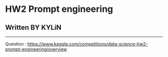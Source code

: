 # HW2 Prompt engineering
## Written BY KYLiN

--- 

Question : https://www.kaggle.com/competitions/data-science-hw2-prompt-engineering/overview